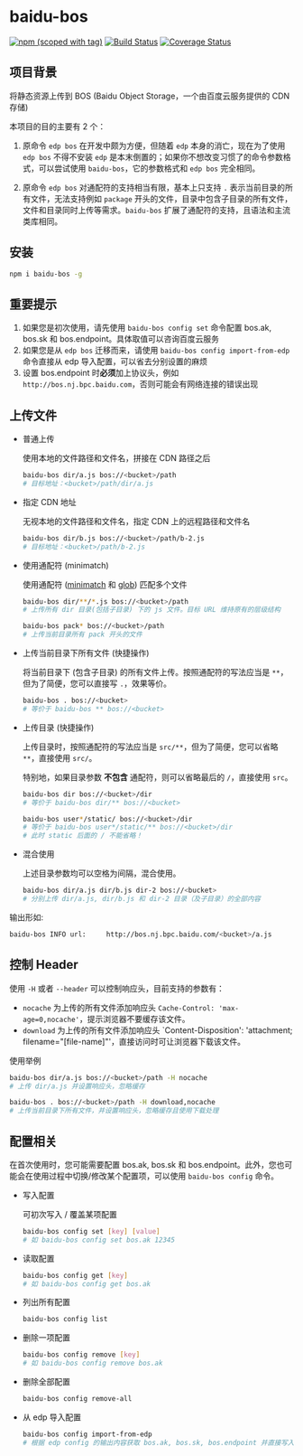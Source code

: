 baidu-bos
=========

[![npm (scoped with tag)](https://img.shields.io/npm/v/baidu-bos.svg)](https://npmjs.com/package/baidu-bos)
[![Build Status](https://api.travis-ci.org/easonyq/baidu-bos.svg?branch=master)](https://travis-ci.org/easonyq/baidu-bos)
[![Coverage Status](https://coveralls.io/repos/github/easonyq/baidu-bos/badge.svg?branch=master)](https://coveralls.io/github/easonyq/baidu-bos)

## 项目背景

将静态资源上传到 BOS (Baidu Object Storage，一个由百度云服务提供的 CDN 存储)

本项目的目的主要有 2 个：

1. 原命令 `edp bos` 在开发中颇为方便，但随着 `edp` 本身的消亡，现在为了使用 `edp bos` 不得不安装 `edp` 是本末倒置的；如果你不想改变习惯了的命令参数格式，可以尝试使用 `baidu-bos`，它的参数格式和 `edp bos` 完全相同。

2. 原命令 `edp bos` 对通配符的支持相当有限，基本上只支持 `.` 表示当前目录的所有文件，无法支持例如 `package` 开头的文件，目录中包含子目录的所有文件，文件和目录同时上传等需求。`baidu-bos` 扩展了通配符的支持，且语法和主流类库相同。

## 安装

```bash
npm i baidu-bos -g
```

## 重要提示

1. 如果您是初次使用，请先使用 `baidu-bos config set` 命令配置 bos.ak, bos.sk 和 bos.endpoint。具体取值可以咨询百度云服务
2. 如果您是从 `edp bos` 迁移而来，请使用 `baidu-bos config import-from-edp` 命令直接从 edp 导入配置，可以省去分别设置的麻烦
3. 设置 bos.endpoint 时**必须**加上协议头，例如 `http://bos.nj.bpc.baidu.com`，否则可能会有网络连接的错误出现

## 上传文件

* 普通上传

  使用本地的文件路径和文件名，拼接在 CDN 路径之后

  ```bash
  baidu-bos dir/a.js bos://<bucket>/path
  # 目标地址：<bucket>/path/dir/a.js
  ```

* 指定 CDN 地址

  无视本地的文件路径和文件名，指定 CDN 上的远程路径和文件名

  ```bash
  baidu-bos dir/b.js bos://<bucket>/path/b-2.js
  # 目标地址：<bucket>/path/b-2.js
  ```

* 使用通配符 (minimatch)

  使用通配符 ([minimatch](https://github.com/isaacs/minimatch) 和 [glob](https://github.com/isaacs/node-glob)) 匹配多个文件

  ```bash
  baidu-bos dir/**/*.js bos://<bucket>/path
  # 上传所有 dir 目录(包括子目录) 下的 js 文件。目标 URL 维持原有的层级结构

  baidu-bos pack* bos://<bucket>/path
  # 上传当前目录所有 pack 开头的文件
  ```

* 上传当前目录下所有文件 (快捷操作)

  将当前目录下 (包含子目录) 的所有文件上传。按照通配符的写法应当是 `**`，但为了简便，您可以直接写 `.`，效果等价。

  ```bash
  baidu-bos . bos://<bucket>
  # 等价于 baidu-bos ** bos://<bucket>
  ```

* 上传目录 (快捷操作)

  上传目录时，按照通配符的写法应当是 `src/**`，但为了简便，您可以省略 `**`，直接使用 `src/`。

  特别地，如果目录参数 __不包含__ 通配符，则可以省略最后的 `/`，直接使用 `src`。

  ```bash
  baidu-bos dir bos://<bucket>/dir
  # 等价于 baidu-bos dir/** bos://<bucket>

  baidu-bos user*/static/ bos://<bucket>/dir
  # 等价于 baidu-bos user*/static/** bos://<bucket>/dir
  # 此时 static 后面的 / 不能省略！
  ```

* 混合使用

  上述目录参数均可以空格为间隔，混合使用。

  ```bash
  baidu-bos dir/a.js dir/b.js dir-2 bos://<bucket>
  # 分别上传 dir/a.js, dir/b.js 和 dir-2 目录（及子目录）的全部内容
  ```

输出形如:

```bash
baidu-bos INFO url:     http://bos.nj.bpc.baidu.com/<bucket>/a.js
```

## 控制 Header

使用 `-H` 或者 `--header` 可以控制响应头，目前支持的参数有：

* `nocache` 为上传的所有文件添加响应头 `Cache-Control: 'max-age=0,nocache'`，提示浏览器不要缓存该文件。
* `download` 为上传的所有文件添加响应头 `Content-Disposition': 'attachment; filename="[file-name]"'，直接访问时可让浏览器下载该文件。

使用举例

```bash
baidu-bos dir/a.js bos://<bucket>/path -H nocache
# 上传 dir/a.js 并设置响应头，忽略缓存

baidu-bos . bos://<bucket>/path -H download,nocache
# 上传当前目录下所有文件，并设置响应头，忽略缓存且使用下载处理
```

## 配置相关

在首次使用时，您可能需要配置 bos.ak, bos.sk 和 bos.endpoint。此外，您也可能会在使用过程中切换/修改某个配置项，可以使用 `baidu-bos config` 命令。

* 写入配置

  可初次写入 / 覆盖某项配置

  ```bash
  baidu-bos config set [key] [value]
  # 如 baidu-bos config set bos.ak 12345
  ```

* 读取配置

  ```bash
  baidu-bos config get [key]
  # 如 baidu-bos config get bos.ak
  ```

* 列出所有配置

  ```bash
  baidu-bos config list
  ```

* 删除一项配置

  ```bash
  baidu-bos config remove [key]
  # 如 baidu-bos config remove bos.ak
  ```

* 删除全部配置

  ```bash
  baidu-bos config remove-all
  ```

* 从 edp 导入配置

  ```bash
  baidu-bos config import-from-edp
  # 根据 edp config 的输出内容获取 bos.ak, bos.sk, bos.endpoint 并直接写入
  ```
